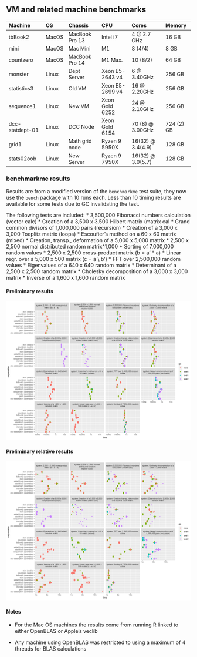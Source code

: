 
## VM and related machine benchmarks

| Machine         | OS    | Chassis        | CPU             | Cores             | Memory     |
|:----------------|:------|:---------------|:----------------|:------------------|:-----------|
| tbBook2         | MacOS | MacBook Pro 13 | Intel i7        | 4 @ 2.7 GHz       | 16 GB      |
| mini            | MacOS | Mac Mini       | M1              | 8 (4/4)           | 8 GB       |
| countzero       | MacOS | MacBook Pro 14 | M1 Max.         | 10 (8/2)          | 64 GB      |
| monster         | Linux | Dept Server    | Xeon E5-2643 v4 | 6 @ 3.40GHz       | 256 GB     |
| statistics3     | Linux | Old VM         | Xeon E5-2699 v4 | 16 @ 2.20GHz      | 256 GB     |
| sequence1       | Linux | New VM         | Xeon Gold 6252  | 24 @ 2.10GHz      | 256 GB     |
| dcc-statdept-01 | Linux | DCC Node       | Xeon Gold 6154  | 70 (8) @ 3.00GHz  | 724 (2) GB |
| grid1           | Linux | Math grid node | Ryzen 9 5950X   | 16(32) @ 3.4(4.9) | 128 GB     |
| stats02oob      | Linux | New Server     | Ryzen 9 7950X   | 16(32) @ 3.0(5.7) | 128 GB     |

### benchmarkme results

Results are from a modified version of the `benchmarkme` test suite,
they now use the `bench` package with 10 runs each. Less than 10 timing
results are available for some tests due to GC invalidating the test.

The following tests are included: \* 3,500,000 Fibonacci numbers
calculation (vector calc) \* Creation of a 3,500 x 3,500 Hilbert matrix
(matrix cal \* Grand common divisors of 1,000,000 pairs (recursion) \*
Creation of a 3,000 x 3,000 Toeplitz matrix (loops) \* Escoufier’s
method on a 60 x 60 matrix (mixed) \* Creation, transp., deformation of
a 5,000 x 5,000 matrix \* 2,500 x 2,500 normal distributed random
matrix^1,000 \* Sorting of 7,000,000 random values \* 2,500 x 2,500
cross-product matrix (b = a’ \* a) \* Linear regr. over a 5,000 x 500
matrix (c = a \\ b’) \* FFT over 2,500,000 random values \* Eigenvalues
of a 640 x 640 random matrix \* Determinant of a 2,500 x 2,500 random
matrix \* Cholesky decomposition of a 3,000 x 3,000 matrix \* Inverse of
a 1,600 x 1,600 random matrix

#### Preliminary results

![](README_files/figure-commonmark/unnamed-chunk-3-1.png)

#### Preliminary relative results

![](README_files/figure-commonmark/unnamed-chunk-4-1.png)

#### Notes

- For the Mac OS machines the results come from running R linked to
  either OpenBLAS or Apple’s veclib

- Any machine using OpenBLAS was restricted to using a maximum of 4
  threads for BLAS calculations
